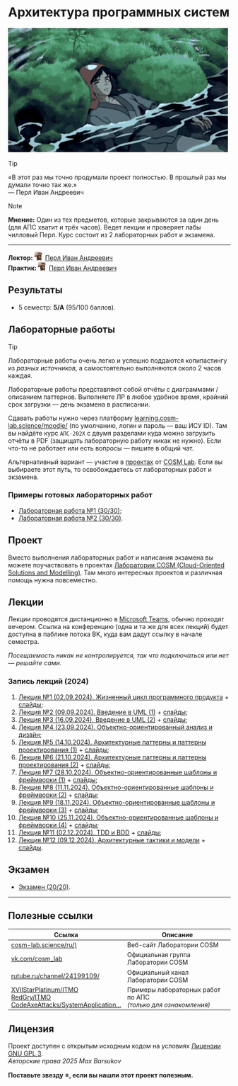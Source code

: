 # Архитектура программных систем

<img alt="prince-ashitaka" src="https://github.com/maxbarsukov/itmo/blob/master/.docs/prince-ashitaka.gif" height="280">

> [!TIP]
> «В этот раз мы точно продумали проект полностью. В прошлый раз мы думали точно так же.» \
> — Перл Иван Андреевич

> [!NOTE]
> **Мнение:** Один из тех предметов, которые закрываются за один день (для АПС хватит и трёх часов). Ведет лекции и проверяет лабы чилловый Перл. Курс состоит из 2 лабораторных работ и экзамена.

---

**Лектор:** <a href="https://github.com/maxbarsukov/itmo/blob/master/.docs/tap-tap/README.md"><img alt="perl" src="https://github.com/maxbarsukov/itmo/blob/master/.docs/tap-tap/perl.gif" height="20"></a> [Перл Иван Андреевич](https://my.itmo.ru/persons/129448) \
**Практик:** <a href="https://github.com/maxbarsukov/itmo/blob/master/.docs/tap-tap/README.md"><img alt="perl" src="https://github.com/maxbarsukov/itmo/blob/master/.docs/tap-tap/perl.gif" height="20"></a> [Перл Иван Андреевич](https://my.itmo.ru/persons/129448)

## Результаты

- 5 семестр: **5/A** (95/100 баллов).

## Лабораторные работы

> [!TIP]
> Лабораторные работы очень легко и успешно поддаются копипастингу из *разных источников*, а самостоятельно выполняются около 2 часов каждая.

Лабораторные работы представляют собой отчёты с диаграммами / описанием паттернов. Выполняете ЛР в любое удобное время, крайний срок загрузки — день экзамена в расписании.

Сдавать работы нужно через платформу [learning.cosm-lab.science/moodle/](http://learning.cosm-lab.science/moodle/) (по умолчанию, логин и пароль — ваш ИСУ ID). Там вы найдёте курс `АПС-202X` с двумя разделами куда можно загрузить отчёты в PDF (защищать лабораторную работу никак не нужно). Если что-то не работает или есть вопросы — пишите в общий чат.

Альтернативный вариант — участие в [проектах](#проект) от [COSM Lab](https://cosm-lab.science/ru/). Если вы выбираете этот путь, то освобождаетесь от лабораторных работ и экзамена.

### Примеры готовых лабораторных работ

- [Лабораторная работа №1 (30/30)](./лабораторные/lab1/);
- [Лабораторная работа №2 (30/30)](./лабораторные/lab2/).

## Проект

Вместо выполнения лабораторных работ и написания экзамена вы можете поучаствовать в проектах [Лаборатории COSM (Cloud-Oriented Solutions and Modelling)](https://cosm-lab.science/ru/). Там много интересных проектов и различная помощь нужна повсеместно.

## Лекции

Лекции проводятся дистанционно в [Microsoft Teams](https://www.microsoft.com/ru-ru/microsoft-teams/download-app?market=ru), обычно проходят вечером. Ссылка на конференцию (одна и та же для всех лекций) будет доступна в паблике потока ВК, куда вам дадут ссылку в начале семестра.

*Посещаемость никак не контролируется, так что подключаться или нет — решайте сами.*

### Запись лекций (2024)

1. [Лекция №1 (02.09.2024). Жизненный цикл программного продукта](https://rutube.ru/video/private/9922fd668de40b1c7579bae3dd45aebf/?p=IcUoITlHNGtUQWmydDyqCg) + [слайды](./лекции/Архитектура%20Программных%20Систем%20-%20Session%2000.pdf);
2. [Лекция №2 (09.09.2024). Введение в UML (1)](https://rutube.ru/video/private/acfe8902ef397b285c83e387f5475c42/?p=gfuv-fkw9EhmhLudQYMuQA) + [слайды](./лекции/Архитектура%20Программных%20Систем%20-%20Session%2001.pdf);
3. [Лекция №3 (16.09.2024). Введение в UML (2)](https://rutube.ru/video/private/fc14d53db3557685da63c54a7874a725/?p=c-b0HE0qf-vVzUCpAUCb_g) + [слайды](./лекции/Архитектура%20Программных%20Систем%20-%20Session%2001.pdf);
4. [Лекция №4 (23.09.2024). Объектно-ориентированный анализ и дизайн](https://rutube.ru/video/private/c0fe332f32e1753513742bc7c51907f0/?p=psJHTuonxzvBKTDMqOvjwg);
5. [Лекция №5 (14.10.2024). Архитектурные паттерны и паттерны проектирования (1)](https://rutube.ru/video/private/d02d99618559fee3d53805ee122c19c0/?p=NyoGeQTjwLLLzy9E2fY_Ag) + [слайды](./лекции/Архитектура%20Программных%20Систем%20-%20Session%2003.pptx);
6. [Лекция №6 (21.10.2024). Архитектурные паттерны и паттерны проектирования (2)](https://rutube.ru/video/private/27dc4c87ff8c6b5ed4a93cd38ea3a807/?p=oKdo07Z1j9bRmZycwhtEpw) + [слайды](./лекции/Архитектура%20Программных%20Систем%20-%20Session%2003.pptx);
7. [Лекция №7 (28.10.2024). Объектно-ориентированные шаблоны и фреймворки (1)](https://rutube.ru/video/private/becd3bd51903d064e939b19c6368b37f/?p=tQ1RwPE93GG5jXUuNU8xmw) + [слайды](./лекции/Архитектура%20Программных%20Систем%20-%20Session%2004-05.pptx);
8. [Лекция №8 (11.11.2024). Объектно-ориентированные шаблоны и фреймворки (2)](https://rutube.ru/video/private/173af04701f8e1b45245005a2551c2c2/?p=VO8aAddgrgw9kM-obv84Fg) + [слайды](./лекции/Архитектура%20Программных%20Систем%20-%20Session%2004-05.pptx);
9. [Лекция №9 (18.11.2024). Объектно-ориентированные шаблоны и фреймворки (3)](https://rutube.ru/video/private/50dc1c66d46685272e877e8d42a136ea/?p=DJNhd5hcx0CaFjvRWHzwcQ) + [слайды](./лекции/Архитектура%20Программных%20Систем%20-%20Session%2004-05.pptx);
10. [Лекция №10 (25.11.2024). Объектно-ориентированные шаблоны и фреймворки (4)](https://rutube.ru/video/private/fd3c60a8698ce1b929712e7608895b37/?p=pcGS5B5fshdACJEBt6GdYw) + [слайды](./лекции/Архитектура%20Программных%20Систем%20-%20Session%2004-05.pptx);
11. [Лекция №11 (02.12.2024). TDD и BDD](https://rutube.ru/video/private/f8e2ff6a58770f5e772d4819a5f8350e/?p=8h2wnAyQU_PJjt-zhYs1xQ) + [слайды](./лекции/TDD_and_BDD.pdf);
12. [Лекция №12 (09.12.2024). Архитектурные тактики и модели](https://rutube.ru/video/private/c6ff2fbc977c0453eb05534a7b68a4ab/?p=4pWRISibAEIfIrpQWpDIgg) + [слайды](./лекции/SEICh13.pptx).

## Экзамен

- [Экзамен (20/20)](./экзамен/).

---

## Полезные ссылки

| Ссылка | Описание |
| --- | --- |
| [cosm-lab.science/ru/)](https://cosm-lab.science/ru/) | Веб-сайт Лаборатории COSM |
| [vk.com/cosm_lab](https://vk.com/cosm_lab) | Официальная группа Лаборатории COSM |
| [rutube.ru/channel/24199109/](https://rutube.ru/channel/24199109/) | Официальный канал Лаборатории COSM |
| [XVIIStarPlatinum/ITMO](https://github.com/XVIIStarPlatinum/ITMO/tree/master/Software%20Engineering/Software%20Architecture) <br> [RedGry/ITMO](https://github.com/RedGry/ITMO/tree/master/Architecture%20of%20software%20systems) <br> [CodeAxeAttacks/SystemApplication...](http://github.com/CodeAxeAttacks/SystemApplicationSoftware-09.03.04-ITMO/tree/main/3rd%20stage/%D0%B0%D0%BF%D1%81) | Примеры лабораторных работ по АПС <br> *(только для ознакомления)* |

## Лицензия <a name="license"></a>

Проект доступен с открытым исходным кодом на условиях [Лицензии GNU GPL 3](https://opensource.org/license/gpl-3-0/). \
*Авторские права 2025 Max Barsukov*

**Поставьте звезду :star:, если вы нашли этот проект полезным.**
